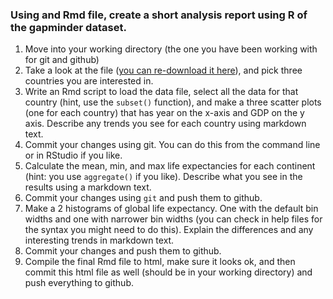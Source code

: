 ### Using and Rmd file, create a short analysis report using R of the gapminder dataset.

1. Move into your working directory (the one you have been working with for git and github)
2. Take a look at the file ([you can re-download it here](http://npk.io/BGRY+)), and pick three countries you are interested in.
3. Write an Rmd script to load the data file, select all the data for that country (hint, use the `subset()` function), and make a three scatter plots (one for each country) that has year on the x-axis and GDP on the y axis. Describe any trends you see for each country using markdown text.
4. Commit your changes using git.  You can do this from the command line or in RStudio if you like.
5. Calculate the mean, min, and max life expectancies for each continent (hint: you use `aggregate()` if you like). Describe what you see in the results using a markdown text.
6. Commit your changes using `git` and push them to github.
7. Make a 2 histograms of global life expectancy.  One with the default bin widths and one with narrower bin widths (you can check in help files for the syntax you might need to do this). Explain the differences and any interesting trends in markdown text.
8. Commit your changes and push them to github.
9. Compile the final Rmd file to html, make sure it looks ok, and then commit this html file as well (should be in your working directory) and push everything to github.

